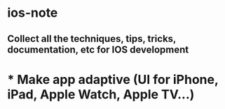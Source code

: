 # ios-note

## Collect all the techniques, tips, tricks, documentation, etc for IOS development

# * Make app adaptive (UI for iPhone, iPad, Apple Watch, Apple TV...)

